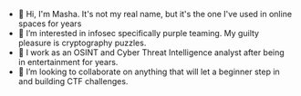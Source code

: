 - 👋 Hi, I'm Masha. It's not my real name, but it's the one I've used in online spaces for years
- 👀 I’m interested in infosec specifically purple teaming. My guilty pleasure is cryptography puzzles.
- 🌱 I work as an OSINT and Cyber Threat Intelligence analyst after being in entertainment for years.
- 💞️ I’m looking to collaborate on anything that will let a beginner step in and building CTF challenges.

